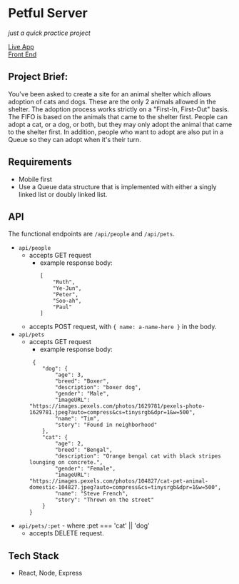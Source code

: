 # Petful Server
_just a quick practice project_ 
  
[Live App](https://zenmnky-petful-client.vercel.app/adopt)  
[Front End](https://github.com/ZenMnky/petful-client)  

## Project Brief: 
You've been asked to create a site for an animal shelter which allows adoption of cats and dogs. These are the only 2 animals allowed in the shelter. The adoption process works strictly on a "First-In, First-Out" basis. The FIFO is based on the animals that came to the shelter first. People can adopt a cat, or a dog, or both, but they may only adopt the animal that came to the shelter first. In addition, people who want to adopt are also put in a Queue so they can adopt when it's their turn.

## Requirements
- Mobile first
- Use a Queue data structure that is implemented with either a singly linked list or doubly linked list.

## API
The functional endpoints are `/api/people` and `/api/pets`.
- `api/people` 
  - accepts GET request
    - example response body:
      ```
      [
          "Ruth",
          "Ye-Jun",
          "Peter",
          "Soo-ah",
          "Paul"
      ]
      ```
  - accepts POST request, with `{ name: a-name-here }` in the body.
- `api/pets` 
  - accepts GET request
    - example response body:
    ```
     {
        "dog": {
            "age": 3,
            "breed": "Boxer",
            "description": "boxer dog",
            "gender": "Male",
            "imageURL": "https://images.pexels.com/photos/1629781/pexels-photo-1629781.jpeg?auto=compress&cs=tinysrgb&dpr=1&w=500",
            "name": "Tim",
            "story": "Found in neighborhood"
        },
        "cat": {
            "age": 2,
            "breed": "Bengal",
            "description": "Orange bengal cat with black stripes lounging on concrete.",
            "gender": "Female",
            "imageURL": "https://images.pexels.com/photos/104827/cat-pet-animal-domestic-104827.jpeg?auto=compress&cs=tinysrgb&dpr=1&w=500",
            "name": "Steve French",
            "story": "Thrown on the street"
        }
    }
    ```
- `api/pets/:pet` - where :pet === 'cat' || 'dog'
  - accepts DELETE request.

## Tech Stack
- React, Node, Express

